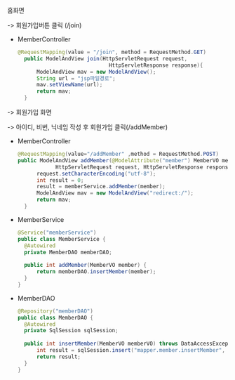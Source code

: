 홈화면

-> 회원가입버튼 클릭 (/join)

- MemberController

  ```java
  @RequestMapping(value = "/join", method = RequestMethod.GET)
  	public ModelAndView join(HttpServletRequest request,
                               HttpServletResponse response){
  		ModelAndView mav = new ModelAndView();
  		String url = "jsp파일경로";
  		mav.setViewName(url);
  		return mav;
  	}
  ```

-> 회원가입 화면

-> 아이디, 비번, 닉네임 작성 후 회원가입 클릭(/addMember)

- MemberController

  ```java
  @RequestMapping(value="/addMember" ,method = RequestMethod.POST)
  public ModelAndView addMember(@ModelAttribute("member") MemberVO member,
              HttpServletRequest request, HttpServletResponse response) throws UnsupportedEncodingException {
  		request.setCharacterEncoding("utf-8");
  		int result = 0;
  		result = memberService.addMember(member);
  		ModelAndView mav = new ModelAndView("redirect:/");
  		return mav;
  	}
  ```

- MemberService

  ```java
  @Service("memberService")
  public class MemberService {
  	@Autowired
  	private MemberDAO memberDAO;
  	
  	public int addMember(MemberVO member) {
  		return memberDAO.insertMember(member);
  	}
  }
  ```

- MemberDAO

  ```java
  @Repository("memberDAO")
  public class MemberDAO {
  	@Autowired
  	private SqlSession sqlSession;
  	
  	public int insertMember(MemberVO memberVO) throws DataAccessException {
  		int result = sqlSession.insert("mapper.member.insertMember", memberVO);
  		return result;
  	}
  }
  ```

